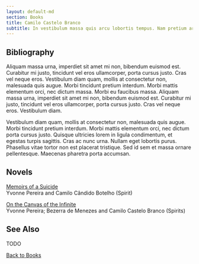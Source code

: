 ```yaml
---
layout: default-md
section: Books
title: Camilo Castelo Branco
subtitle: In vestibulum massa quis arcu lobortis tempus. Nam pretium arcu in odio vulputate luctus.
---
```


## Bibliography

Aliquam massa urna, imperdiet sit amet mi non, bibendum euismod est. Curabitur mi justo, tincidunt vel eros ullamcorper, porta cursus justo. Cras vel neque eros. Vestibulum diam quam, mollis at consectetur non, malesuada quis augue. Morbi tincidunt pretium interdum. Morbi mattis elementum orci, nec dictum massa. Morbi eu faucibus massa. Aliquam massa urna, imperdiet sit amet mi non, bibendum euismod est. Curabitur mi justo, tincidunt vel eros ullamcorper, porta cursus justo. Cras vel neque eros. Vestibulum diam.

Vestibulum diam quam, mollis at consectetur non, malesuada quis augue. Morbi tincidunt pretium interdum. Morbi mattis elementum orci, nec dictum porta cursus justo. Quisque ultricies lorem in ligula condimentum, et egestas turpis sagittis. Cras ac nunc urna. Nullam eget lobortis purus. Phasellus vitae tortor non est placerat tristique. Sed id sem et massa ornare pellentesque. Maecenas pharetra porta accumsan.

## Novels
[Memoirs of a Suicide](memoirs-of-a-suicide)  
Yvonne Pereira and Camilo Cândido Botelho (Spirit)

[On the Canvas of the Infinite](on-the-canvas-of-the-infinite)  
Yvonne Pereira; Bezerra de Menezes and Camilo Castelo Branco (Spirits)  



## See Also
TODO


<a href="/books" class="button">Back to Books</a>

